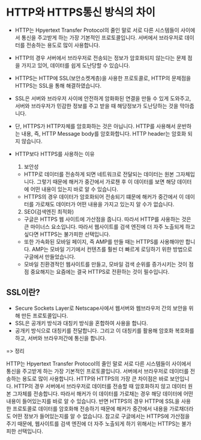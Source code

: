 # HTTP와 HTTPS통신 방식의 차이

- HTTP는 Hpyertext Transfer Protocol의 줄인 말로 서로 다른 시스템들이 사이에서 통신을 주고받게 하는 가장 기본적인 프로토콜입니다. 서버에서 브라우저로 데이터를 전송하는 용도로 많이 사용합니다.
- HTTP의 경우 서버에서 브라우저로 전송되는 정보가 암호화되지 않는다는 문제 점을 가지고 있어, 데이터를 쉽게 도난당할 수 있습니다.
- HTTPS는 HTTP에 SSL(보안소켓계층)을 사용한 프로토콜로, HTTP의 문제점을 HTTPS는 SSL을 통해 해결하였습니다.
- SSL은 서버와 브라우저 사이에 안전하게 암화화된 연결을 만들 수 있게 도와주고, 서버와 브라우저가 민감한 정보를 주고 받을 때 해당정보가 도난당하는 것을 막아줍니다.

- 단, HTTPS가 HTTP자체를 암호화하는 것은 아닙니다. HTTP를 사용해서 운반하는 내용, 즉, HTTP Message body를 암호화합니다. HTTP header는 암호화 되지 않습니다.

- HTTP보다 HTTPS를 사용하는 이유

  1. 보안성

  - HTTP로 데이터를 전송하게 되면 네트워크로 전달되는 데이터는 원본 그자체입니다. 그렇기 때문에 해커가 중간에서 가로챈 후 이 데이터를 보면 해당 데이터에 어떤 내용이 있는지 바로 알 수 있습니다.
  - HTTPS의 경우 데이터가 암호화되어 전송되기 떄문에 해커가 중간에서 이 데이터를 가로채도 데이터가 어떤 내용을 가지고 있는지 알 수가 없습니다.

  2. SEO(검색엔진 최적화)

  - 구글은 HTTPS 웹 사이트에 가산점을 줍니다. 따라서 HTTP를 사용하는 것은 큰 마이너스 요소입니다. 따라서 웹사이트를 검색 엔진에 더 자주 노출되게 하고 싶다면 HTTPS는 불가피한 선택입니다.
  - 또한 가속화된 모바일 페이지, 즉 AMP를 만들 때는 HTTPS를 사용해야만 합니다. AMP는 모바일 기기에서 컨텐츠를 훨씬 더 빠르게 로딩하기 위한 방법으로 구글에서 만들었습니다.
  - 모바일 친환경적인 웹사이트를 만들고, 모바일 검색 순위를 증가시키는 것이 점점 중요해지는 요즘에는 결국 HTTPS로 전환하는 것이 필수입니다.

## SSL이란?

- Secure Sockets Layer로 Netscape사에서 웹서버와 웹브라우저 간의 보안을 위해 만든 프로토콜입니다.
- SSL은 공개키 방식과 대칭키 방식을 혼합하여 사용을 합니다.
- 공개키 방식으로 대칭키를 전달합니다. 그리고 이 대칭키를 활용해 암호화 복호화를 하고, 서버와 브라우저간에 통신을 합니다.

=> 정리

HTTP는 Hpyertext Transfer Protocol의 줄인 말로 서로 다른 시스템들이 사이에서 통신을 주고받게 하는 가장 기본적인 프로토콜입니다. 서버에서 브라우저로 데이터를 전송하는 용도로 많이 사용합니다.
HTTP와 HTTPS의 가장 큰 차이점은 바로 보안입니다. HTTP의 경우 서버에서 브라우저로 데이터를 전송할 때 암호화하지 않고 데이터 원본 그자체를 전송합니다. 따라서 해커가 이 데이터를 가로채는 경우 해당 데이터에 어떤 내용이 들어있는지를 바로 알 수 있습니다.
반면 HTTPS의 경우 HTTP에 SSL을 사용한 프로토콜로 데이터를 암호화해 전송하기 때문에 해커가 중간에서 내용을 가로채더라도 어떤 정보가 들어있는지를 알 수 없습니다.
참고로 구글에서는 HTTPS에 가산점을 주기 때문에, 웹사이트를 검색 엔진에 더 자주 노출되게 하기 위해서는 HTTPS는 불가피한 선택입니다.
